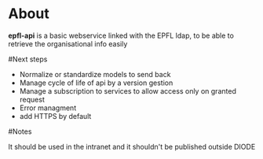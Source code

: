 ﻿# About

**epfl-api** is a basic webservice linked with the EPFL ldap, to be able to retrieve the organisational info easily

#Next steps
- Normalize or standardize models to send back
- Manage cycle of life of api by a version gestion
- Manage a subscription to services to allow access only on granted request
- Error managment
- add HTTPS by default

#Notes
 
It should be used in the intranet and it shouldn't be published outside DIODE


